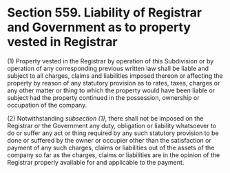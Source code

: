 # Section 559. Liability of Registrar and Government as to property vested in Registrar

\(1\) Property vested in the Registrar by operation of this Subdivision or by operation of any corresponding previous written law shall be liable and subject to all charges, claims and liabilities imposed thereon or affecting the property by reason of any statutory provision as to rates, taxes, charges or any other matter or thing to which the property would have been liable or subject had the property continued in the possession, ownership or occupation of the company.

\(2\) Notwithstanding _subsection \(1\)_, there shall not be imposed on the Registrar or the Government any duty, obligation or liability whatsoever to do or suffer any act or thing required by any such statutory provision to be done or suffered by the owner or occupier other than the satisfaction or payment of any such charges, claims or liabilities out of the assets of the company so far as the charges, claims or liabilities are in the opinion of the Registrar properly available for and applicable to the payment.

